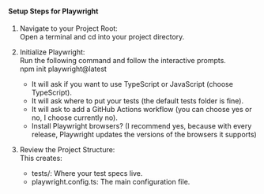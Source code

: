 #### **Setup Steps for Playwright**

1. Navigate to your Project Root:  
   Open a terminal and cd into your project directory.  
2. Initialize Playwright:  
   Run the following command and follow the interactive prompts.  
   npm init playwright@latest

   * It will ask if you want to use TypeScript or JavaScript (choose TypeScript).  
   * It will ask where to put your tests (the default tests folder is fine).  
   * It will ask to add a GitHub Actions workflow (you can choose yes or no, I choose currently no).
   * Install Playwright browsers? (I recommend yes, because with every release, Playwright updates the versions of the browsers it supports) 
3. Review the Project Structure:  
   This creates:  
   * tests/: Where your test specs live.  
   * playwright.config.ts: The main configuration file.